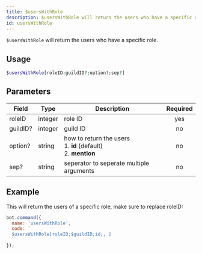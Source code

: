 ```yaml
---
title: $usersWithRole 
description: $usersWithRole will return the users who have a specific role.
id: usersWithRole
---
```


`$usersWithRole` will return the users who have a specific role.

## Usage

```php
$usersWithRole[roleID;guildID?;option?;sep?]
```

## Parameters 


| Field     | Type    | Description                                        | Required |
|-----------|---------|----------------------------------------------------| :------: |
| roleID    | integer  | role ID                             | yes      |
| guildID?    | integer  | guild ID                             | no      |
| option?    | string  | how to return the users <br> 1. **id** (default) <br> 2. **mention**                             | no      |
| sep?    | string  | seperator to seperate multiple arguments                             | no      |


## Example

This will return the users of a specific role, make sure to replace roleID:

```javascript
bot.command({
  name: 'usersWithRole',
  code: `
  $usersWithRole[roleID;$guildID;id;, ]
  `
});
```
